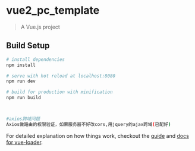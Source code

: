 # vue2_pc_template

> A Vue.js project


## Build Setup

``` bash
# install dependencies
npm install

# serve with hot reload at localhost:8080
npm run dev

# build for production with minification
npm run build



#axios跨域问题
Axios做路由的权限验证，如果服务器不好改cors,用jquery的ajax跨域(已配好)


```

For detailed explanation on how things work, checkout the [guide](http://vuejs-templates.github.io/webpack/) and [docs for vue-loader](http://vuejs.github.io/vue-loader).

